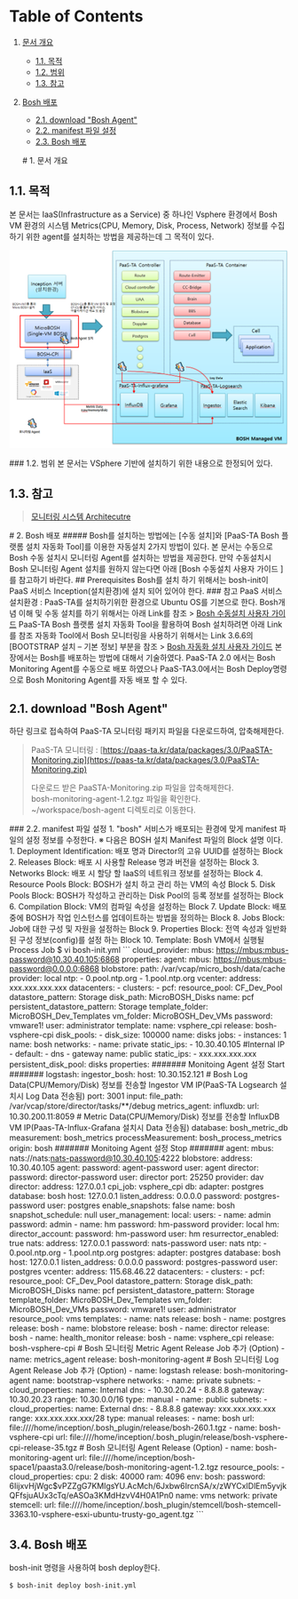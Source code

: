 # Table of Contents

1. [문서 개요](bosh-monitoring-agent-vsphere.md#1)
   * [1.1. 목적](bosh-monitoring-agent-vsphere.md#2)
   * [1.2. 범위](bosh-monitoring-agent-vsphere.md#3)
   * [1.3. 참고](bosh-monitoring-agent-vsphere.md#4)
2. [Bosh 배포](bosh-monitoring-agent-vsphere.md#5)

   * [2.1.  download "Bosh Agent"](bosh-monitoring-agent-vsphere.md#6)
   * [2.2.  manifest 파일 설정](bosh-monitoring-agent-vsphere.md#7)
   * [2.3.  Bosh 배포](bosh-monitoring-agent-vsphere.md#8)

   \# 1. 문서 개요

## 1.1. 목적

본 문서는 IaaS\(Infrastructure as a Service\) 중 하나인 Vsphere 환경에서 Bosh VM 환경의 시스템 Metrics\(CPU, Memory, Disk, Process, Network\) 정보를 수집하기 위한 agent를 설치하는 방법을 제공하는데 그 목적이 있다.

![](../../../.gitbook/assets/1-1-1%20%282%29.png)

\#\#\# 1.2. 범위 본 문서는 VSphere 기반에 설치하기 위한 내용으로 한정되어 있다.

## 1.3. 참고

> [모니터링 시스템 Architecutre](https://github.com/PaaS-TA/Guide-3.0-Penne-/blob/master/Install-Guide/monitoring/PaaS-TA%20%EB%AA%A8%EB%8B%88%ED%84%B0%EB%A7%81%20%EC%8B%9C%EC%8A%A4%ED%85%9C%20%EC%84%A4%EC%B9%98%EA%B0%80%EC%9D%B4%EB%93%9C.md)

\# 2. Bosh 배포 \#\#\#\#\# Bosh를 설치하는 방법에는 \[수동 설치\]와 \[PaaS-TA Bosh 플랫롬 설치 자동화 Tool\]를 이용한 자동설치 2가지 방법이 있다. 본 문서는 수동으로 Bosh 수동 설치시 모니터링 Agent를 설치하는 방법을 제공한다. 만약 수동설치시 Bosh 모니터링 Agent 설치를 원하지 않는다면 아래 \[Bosh 수동설치 사용자 가이드 \]를 참고하기 바란다. \#\# Prerequisites Bosh를 설치 하기 위해서는 bosh-init이 PaaS 서비스 Inception\(설치환경\)에 설치 되어 있어야 한다. \#\#\# 참고 PaaS 서비스 설치환경 : PaaS-TA를 설치하기위한 환경으로 Ubuntu OS를 기본으로 한다. Bosh개념 이해 및 수동 설치를 하기 위해서는 아래 Link를 참조 &gt; [Bosh 수동설치 사용자 가이드](https://github.com/PaaS-TA/Guide-3.0-Penne-/blob/master/Use-Guide/Bosh/PaaS-TA_BOSH_%EC%82%AC%EC%9A%A9%EC%9E%90_%EA%B0%80%EC%9D%B4%EB%93%9Cv1.0.md) PaaS-TA Bosh 플랫롬 설치 자동화 Tool을 활용하여 Bosh 설치하려면 아래 Link를 참조 자동화 Tool에서 Bosh 모니터링을 사용하기 위해서는 Link 3.6.6의 \[BOOTSTRAP 설치 – 기본 정보\] 부분을 참조 &gt; [Bosh 자동화 설치 사용자 가이드](https://github.com/PaaS-TA/Guide-3.0-Penne-/blob/master/Use-Guide/platform/PaaS_TA_%ED%94%8C%EB%9E%AB%ED%8F%BC_%EC%84%A4%EC%B9%98_%EC%9E%90%EB%8F%99%ED%99%94_%EC%82%AC%EC%9A%A9_%EA%B0%80%EC%9D%B4%EB%93%9Cv3.0.md#40) 본 장에서는 Bosh를 배포하는 방법에 대해서 기술하였다. PaaS-TA 2.0 에서는 Bosh Monitoring Agent를 수동으로 배포 하였으나 PaaS-TA3.0에서는 Bosh Deploy명령으로 Bosh Monitoring Agent를 자동 배포 할 수 있다.

## 2.1.  download "Bosh Agent"

하단 링크로 접속하여 PaaS-TA 모니터링 패키지 파일을 다운로드하여, 압축해제한다.

> PaaS-TA 모니터링 : [https://paas-ta.kr/data/packages/3.0/PaaSTA-Monitoring.zip](https://paas-ta.kr/data/packages/3.0/PaaSTA-Monitoring.zip)
>
> 다운로드 받은 PaaSTA-Monitoring.zip 파일을 압축해제한다.  
> bosh-monitoring-agent-1.2.tgz 파일을 확인한다.  
> ~/workspace/bosh-agent 디렉토리로 이동한다.

\#\#\# 2.2. manifest 파일 설정 1. "bosh" 서비스가 배포되는 환경에 맞게 manifest 파일의 설정 정보를 수정한다. ※ 다음은 BOSH 설치 Manifest 파일의 Block 설명 이다. 1. Deployment Identification: 배포 명과 Director의 고유 UUID를 설정하는 Block 2. Releases Block: 배포 시 사용할 Release 명과 버전을 설정하는 Block 3. Networks Block: 배포 시 할당 할 IaaS의 네트워크 정보를 설정하는 Block 4. Resource Pools Block: BOSH가 설치 하고 관리 하는 VM의 속성 Block 5. Disk Pools Block: BOSH가 작성하고 관리하는 Disk Pool의 등록 정보를 설정하는 Block 6. Compilation Block: VM의 컴파일 속성을 설정하는 Block 7. Update Block: 배포 중에 BOSH가 작업 인스턴스를 업데이트하는 방법을 정의하는 Block 8. Jobs Block: Job에 대한 구성 및 자원을 설정하는 Block 9. Properties Block: 전역 속성과 일반화 된 구성 정보\(config\)를 설정 하는 Block 10. Template: Bosh VM에서 실행될 Process Job $ vi bosh-init.yml \`\`\` cloud\_provider: mbus: [https://mbus:mbus-password@10.30.40.105:6868](https://mbus:mbus-password@10.30.40.105:6868) properties: agent: mbus: [https://mbus:mbus-password@0.0.0.0:6868](https://mbus:mbus-password@0.0.0.0:6868) blobstore: path: /var/vcap/micro\_bosh/data/cache provider: local ntp: - 0.pool.ntp.org - 1.pool.ntp.org vcenter: address: xxx.xxx.xxx.xxx datacenters: - clusters: - pcf: resource\_pool: CF\_Dev\_Pool datastore\_pattern: Storage disk\_path: MicroBOSH\_Disks name: pcf persistent\_datastore\_pattern: Storage template\_folder: MicroBOSH\_Dev\_Templates vm\_folder: MicroBOSH\_Dev\_VMs password: vmware1! user: administrator template: name: vsphere\_cpi release: bosh-vsphere-cpi disk\_pools: - disk\_size: 100000 name: disks jobs: - instances: 1 name: bosh networks: - name: private static\_ips: - 10.30.40.105 \#Internal IP - default: - dns - gateway name: public static\_ips: - xxx.xxx.xxx.xxx persistent\_disk\_pool: disks properties: \#\#\#\#\#\#\# Monitoing Agent 설정 Start \#\#\#\#\#\#\# logstash: ingestor\_bosh: host: 10.30.152.121 \# Bosh Log Data\(CPU/Memory/Disk\) 정보를 전송할 Ingestor VM IP\(PaaS-TA Logsearch 설치시 Log Data 전송됨\) port: 3001 input: file\_path: /var/vcap/store/director/tasks/\*\*/debug metrics\_agent: influxdb: url: 10.30.200.11:8059 \# Metric Data\(CPU/Memory/Disk\) 정보를 전송할 InfluxDB VM IP\(Paas-TA-Influx-Grafana 설치시 Data 전송됨\) database: bosh\_metric\_db measurement: bosh\_metrics processMeasurement: bosh\_process\_metrics origin: bosh \#\#\#\#\#\#\# Monitoing Agent 설정 Stop \#\#\#\#\#\#\# agent: mbus: nats://nats:nats-password@10.30.40.105:4222 blobstore: address: 10.30.40.105 agent: password: agent-password user: agent director: password: director-password user: director port: 25250 provider: dav director: address: 127.0.0.1 cpi\_job: vsphere\_cpi db: adapter: postgres database: bosh host: 127.0.0.1 listen\_address: 0.0.0.0 password: postgres-password user: postgres enable\_snapshots: false name: bosh snapshot\_schedule: null user\_management: local: users: - name: admin password: admin - name: hm password: hm-password provider: local hm: director\_account: password: hm-password user: hm resurrector\_enabled: true nats: address: 127.0.0.1 password: nats-password user: nats ntp: - 0.pool.ntp.org - 1.pool.ntp.org postgres: adapter: postgres database: bosh host: 127.0.0.1 listen\_address: 0.0.0.0 password: postgres-password user: postgres vcenter: address: 115.68.46.22 datacenters: - clusters: - pcf: resource\_pool: CF\_Dev\_Pool datastore\_pattern: Storage disk\_path: MicroBOSH\_Disks name: pcf persistent\_datastore\_pattern: Storage template\_folder: MicroBOSH\_Dev\_Templates vm\_folder: MicroBOSH\_Dev\_VMs password: vmware1! user: administrator resource\_pool: vms templates: - name: nats release: bosh - name: postgres release: bosh - name: blobstore release: bosh - name: director release: bosh - name: health\_monitor release: bosh - name: vsphere\_cpi release: bosh-vsphere-cpi \# Bosh 모니터링 Metric Agent Release Job 추가 \(Option\) - name: metrics\_agent release: bosh-monitoring-agent \# Bosh 모니터링 Log Agent Release Job 추가 \(Option\) - name: logstash release: bosh-monitoring-agent name: bootstrap-vsphere networks: - name: private subnets: - cloud\_properties: name: Internal dns: - 10.30.20.24 - 8.8.8.8 gateway: 10.30.20.23 range: 10.30.0.0/16 type: manual - name: public subnets: - cloud\_properties: name: External dns: - 8.8.8.8 gateway: xxx.xxx.xxx.xxx range: xxx.xxx.xxx.xxx/28 type: manual releases: - name: bosh url: file:////home/inception/.bosh\_plugin/release/bosh-260.1.tgz - name: bosh-vsphere-cpi url: file:////home/inception/.bosh\_plugin/release/bosh-vsphere-cpi-release-35.tgz \# Bosh 모니터링 Agent Release \(Option\) - name: bosh-monitoring-agent url: file:////home/inception/bosh-space1/paasta3.0/release/bosh-monitoring-agent-1.2.tgz resource\_pools: - cloud\_properties: cpu: 2 disk: 40000 ram: 4096 env: bosh: password: $6$IijxvHjWgc$vPZZgG7KMlgsYU.AcMch/6Jxbw6IrcnSA/x/zWYCxIDlEm5yvjkQFfsjuAUx3cTq/eASOa3KMdHzvV4H0A1Pn0 name: vms network: private stemcell: url: file:////home/inception/.bosh\_plugin/stemcell/bosh-stemcell-3363.10-vsphere-esxi-ubuntu-trusty-go\_agent.tgz \`\`\`

## 3.4.  Bosh 배포

bosh-init 명령을 사용하여 bosh deploy한다.

```text
$ bosh-init deploy bosh-init.yml
```


